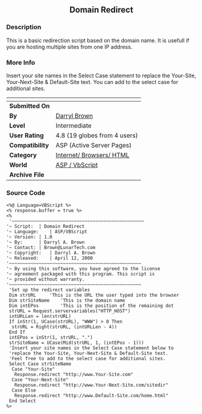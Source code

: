 ﻿<div align="center">

## Domain Redirect


</div>

### Description

This is a basic redirection script based on the domain name. It is usefull if you are hosting multiple sites from one IP address.
 
### More Info
 
Insert your site names in the Select Case statement to replace the Your-Site, Your-Next-Site & Default-Site text. You can add to the select case for additional sites.


<span>             |<span>
---                |---
**Submitted On**   |
**By**             |[Darryl Brown](https://github.com/Planet-Source-Code/PSCIndex/blob/master/ByAuthor/darryl-brown.md)
**Level**          |Intermediate
**User Rating**    |4.8 (19 globes from 4 users)
**Compatibility**  |ASP \(Active Server Pages\)
**Category**       |[Internet/ Browsers/ HTML](https://github.com/Planet-Source-Code/PSCIndex/blob/master/ByCategory/internet-browsers-html__4-9.md)
**World**          |[ASP / VbScript](https://github.com/Planet-Source-Code/PSCIndex/blob/master/ByWorld/asp-vbscript.md)
**Archive File**   |[](https://github.com/Planet-Source-Code/darryl-brown-domain-redirect__4-6125/archive/master.zip)





### Source Code

```
<%@ Language=VBScript %>
<% response.buffer = true %>
<%
 '~~~~~~~~~~~~~~~~~~~~~~~~~~~~~~~~~~~~~~~~~~~~~~~~~
'~ Script:	| Domain Redirect
'~ Language:	| ASP/VBScript
'~ Version:	| 1.0
'~ By:		| Darryl A. Brown
'~ Contact:	| Brown@LunarTech.com
'~ Copyright:	| Darryl A. Brown
'~ Released:	| April 12, 2000
'~~~~~~~~~~~~~~~~~~~~~~~~~~~~~~~~~~~~~~~~~~~~~~~~~
'~ By using this software, you have agreed to the license
'~ agreement packaged with this program. This script is
'~ provided without warranty.
'~~~~~~~~~~~~~~~~~~~~~~~~~~~~~~~~~~~~~~~~~~~~~~~~~
 'Set up the redirect variables
 Dim strURL		'This is the URL the user typed into the browser
 Dim strSiteName	'This is the domain name
 Dim intEPos		'This is the position of the remaining dot
 strURL = Request.servervariables("HTTP_HOST")
 intURLLen = len(strURL)
 If inStr(1, UCase(strURL), "WWW") > 0 Then
  strURL = Right(strURL, (intURLLen - 4))
 End If
 intEPos = inStr(1, strURL, ".")
 strSiteName = UCase(Mid(strURL, 1, (intEPos - 1)))
 'Insert your site names in the Select Case statement below to
 'replace the Your-Site, Your-Next-Site & Default-Site text.
 'Feel free to add to the select case for additional sites.
 Select Case strSiteName
  Case "Your-Site"
   Response.redirect "http://www.Your-Site.com"
  Case "Your-Next-Site"
   Response.redirect "http://www.Your-Next-Site.com/sitedir"
  Case Else
   Response.redirect "http://www.Default-Site.com/home.html"
 End Select
%>
```

